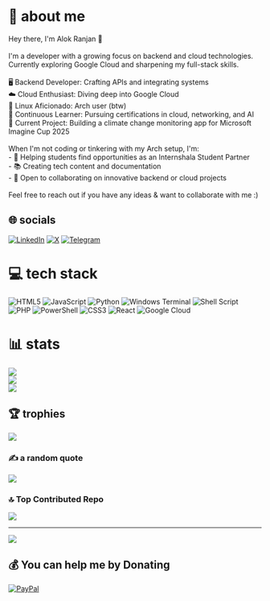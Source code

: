 # 💫 about me

Hey there, I'm Alok Ranjan 👋<br><br>I'm a developer with a growing focus on backend and cloud technologies. Currently exploring Google Cloud and sharpening my full-stack skills.<br><br>🖥️ Backend Developer: Crafting APIs and integrating systems<br>☁️ Cloud Enthusiast: Diving deep into Google Cloud<br>🐧 Linux Aficionado: Arch user (btw)<br>🌱 Continuous Learner: Pursuing certifications in cloud, networking, and AI<br>🚀 Current Project: Building a climate change monitoring app for Microsoft Imagine Cup 2025<br><br>When I'm not coding or tinkering with my Arch setup, I'm:<br>- 💼 Helping students find opportunities as an Internshala Student Partner<br>- 📚 Creating tech content and documentation<br>- 🤝 Open to collaborating on innovative backend or cloud projects<br><br>Feel free to reach out if you have any ideas & want to collaborate with me :)


## 🌐 socials
[![LinkedIn](https://img.shields.io/badge/LinkedIn-%230077B5.svg?logo=linkedin&logoColor=white)](https://www.linkedin.com/in/ryulore/) [![X](https://img.shields.io/badge/X-black.svg?logo=X&logoColor=white)](https://x.com/https://x.com/ryu1033658) [![Telegram](https://img.shields.io/badge/Telegram-%230077B5.svg?logo=telegram&logoColor=white)](https://t.me/ryulore)


# 💻 tech stack
![HTML5](https://img.shields.io/badge/html5-%23E34F26.svg?style=for-the-badge&logo=html5&logoColor=white) ![JavaScript](https://img.shields.io/badge/javascript-%23323330.svg?style=for-the-badge&logo=javascript&logoColor=%23F7DF1E) ![Python](https://img.shields.io/badge/python-3670A0?style=for-the-badge&logo=python&logoColor=ffdd54) ![Windows Terminal](https://img.shields.io/badge/Windows%20Terminal-%234D4D4D.svg?style=for-the-badge&logo=windows-terminal&logoColor=white) ![Shell Script](https://img.shields.io/badge/shell_script-%23121011.svg?style=for-the-badge&logo=gnu-bash&logoColor=white) ![PHP](https://img.shields.io/badge/php-%23777BB4.svg?style=for-the-badge&logo=php&logoColor=white) ![PowerShell](https://img.shields.io/badge/PowerShell-%235391FE.svg?style=for-the-badge&logo=powershell&logoColor=white) ![CSS3](https://img.shields.io/badge/css3-%231572B6.svg?style=for-the-badge&logo=css3&logoColor=white) ![React](https://img.shields.io/badge/react-%2320232a.svg?style=for-the-badge&logo=react&logoColor=%2361DAFB) ![Google Cloud](https://img.shields.io/badge/GoogleCloud-%234285F4.svg?style=for-the-badge&logo=google-cloud&logoColor=white)

# 📊 stats
![](https://github-readme-stats.vercel.app/api?username=ryu-ryuk&theme=catppuccin_mocha&hide_border=false&include_all_commits=false&count_private=true)<br/>
![](https://github-readme-streak-stats.herokuapp.com/?user=ryu-ryuk&theme=catppuccin_mocha&hide_border=false)<br/>
![](https://github-readme-stats.vercel.app/api/top-langs/?username=ryu-ryuk&theme=catppuccin_mocha&hide_border=false&include_all_commits=false&count_private=true&layout=compact)

## 🏆 trophies
![](https://github-profile-trophy.vercel.app/?username=ryu-ryuk&theme=catppuccin_mocha&no-frame=false&no-bg=true&margin-w=4)

### ✍️ a random quote
![](https://quotes-github-readme.vercel.app/api?type=horizontal&theme=gruvbox)

### 🔝 Top Contributed Repo
![](https://github-contributor-stats.vercel.app/api?username=ryu-ryuk&limit=5&theme=catppuccin_mocha&combine_all_yearly_contributions=true)

---
[![](https://visitcount.itsvg.in/api?id=ryu-ryuk&icon=10&color=13)](https://visitcount.itsvg.in)

  ## 💰 You can help me by Donating
  [![PayPal](https://img.shields.io/badge/PayPal-00457C?style=for-the-badge&logo=paypal&logoColor=white)](https://paypal.me/https://www.paypal.com/ncp/payment/77FE7LDZSFJFQ) 

  
<!-- Proudly created with GPRM ( https://gprm.itsvg.in ) -->
